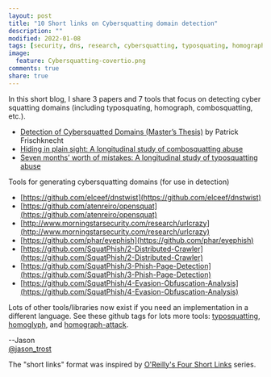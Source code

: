 ```yaml
---
layout: post
title: "10 Short links on Cybersquatting domain detection"
description: ""
modified: 2022-01-08
tags: [security, dns, research, cybersquatting, typosquating, homograph, combosquatting]
image:
  feature: Cybersquatting-covertio.png 
comments: true
share: true
---
```


In this short blog, I share 3 papers and 7 tools that focus on detecting cyber squatting domains (including typosquating, homograph, combosquatting, etc.).

* [Detection of Cybersquatted Domains (Master’s Thesis)](http://scg.unibe.ch/archive/masters/Fris21a.pdf) by Patrick Frischknecht
* [Hiding in plain sight: A longitudinal study of combosquatting abuse](https://arxiv.org/pdf/1708.08519.pdf)
* [Seven months’ worth of mistakes: A longitudinal study of typosquatting abuse](https://www.ndss-symposium.org/wp-content/uploads/2017/09/01_3_1.pdf)

Tools for generating cybersquatting domains (for use in detection)

* [https://github.com/elceef/dnstwist](https://github.com/elceef/dnstwist)
* [https://github.com/atenreiro/opensquat](https://github.com/atenreiro/opensquat)
* [http://www.morningstarsecurity.com/research/urlcrazy](http://www.morningstarsecurity.com/research/urlcrazy)
* [https://github.com/phar/eyephish](https://github.com/phar/eyephish)
* [https://github.com/SquatPhish/2-Distributed-Crawler](https://github.com/SquatPhish/2-Distributed-Crawler)
* [https://github.com/SquatPhish/3-Phish-Page-Detection](https://github.com/SquatPhish/3-Phish-Page-Detection)
* [https://github.com/SquatPhish/4-Evasion-Obfuscation-Analysis](https://github.com/SquatPhish/4-Evasion-Obfuscation-Analysis)

Lots of other tools/libraries now exist if you need an implementation in a different language. See these github tags for lots more tools: [typosquatting](https://github.com/topics/typosquatting), [homoglyph](https://github.com/topics/homoglyph), and [homograph-attack](https://github.com/topics/homograph-attack).

--Jason
<br />[@jason_trost](https://twitter.com/#!/jason_trost)

The "short links" format was inspired by [O'Reilly's Four Short Links](https://www.oreilly.com/feed/four-short-links) series.

